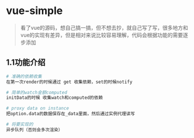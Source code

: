 # vue-simple

> 看了vue的源码，想自己搞一搞，但不想去抄，就自己写了写，很多地方和vue的实现有差异，但是相对来说比较容易理解，代码会根据功能的需要逐步添加

## 1.1功能介绍

``` bash
# 准确的依赖收集
在第一次render的时候通过 get 收集依赖，set的时候notify

# 简单的watch金额computed
initData的时候 收集watch和computed的依赖

# proxy data on instance 
把option.data的数据保存在_data里面，然后通过实例代理读写

# 将要实现的
异步队列（否则会多次渲染）



